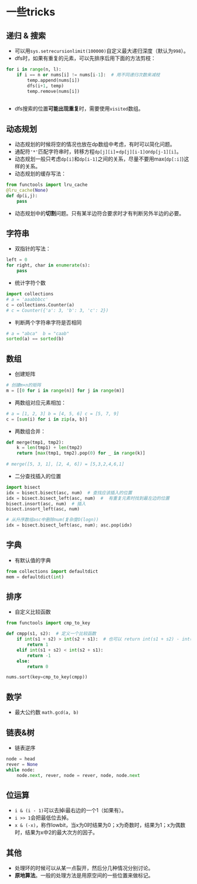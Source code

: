 # 一些tricks

## 递归 & 搜索

- 可以用`sys.setrecursionlimit(100000)`自定义最大递归深度（默认为`998`）。
- dfs时，如果有重复的元素，可以先排序后用下面的方法剪枝：

```python
for i in range(n, l):
    if i == n or nums[i] != nums[i-1]:  # 用不同递归次数来减枝
        temp.append(nums[i])
        dfs(i+1, temp)
        temp.remove(nums[i])
      
```

- dfs搜索的位置**可能出现重复**时，需要使用`visited`数组。

## 动态规划


- 动态规划的时候将空的情况也放在dp数组中考虑，有时可以简化问题。
- 通配符`'*'`匹配字符串时，转移方程`dp[j][i]`=`dp[j][i-1]`or`dp[j-1][i]`。
- 动态规划一般只考虑`dp[i]`和`dp[i-1]`之间的关系，尽量不要用max(`dp[:i]`)这样的关系。
- 动态规划的缓存写法：

```python
from functools import lru_cache
@lru_cache(None)
def dp(i,j):
    pass
```
- 动态规划中的**切割**问题。只有某半边符合要求时才有判断另外半边的必要。  

## 字符串

- 双指针的写法：

```python
left = 0
for right, char in enumerate(s):
    pass
```

- 统计字符个数

```python
import collections
# a = 'aaabbbcc'
c = collections.Counter(a)
# c = Counter({'a': 3, 'b': 3, 'c': 2})
```

- 判断两个字符串字符是否相同

```python
# a = "abca"  b = "caab"
sorted(a) == sorted(b)
```

## 数组


- 创建矩阵

```python
# 创建m×n的矩阵
m = [[0 for i in range(n)] for j in range(m)]
```

- 两数组对应元素相加：

```python
# a = [1, 2, 3] b = [4, 5, 6] c = [5, 7, 9]
c = [sum(i) for i in zip(a, b)]
```
- 两数组合并：

```python
def merge(tmp1, tmp2):
    k = len(tmp1) + len(tmp2)
    return [max(tmp1, tmp2).pop(0) for _ in range(k)]
  
# merge([5, 3, 1], [2, 4, 6]) = [5,3,2,4,6,1]
```

- 二分查找插入的位置

```python
import bisect
idx = bisect.bisect(asc, num)  # 查找应该插入的位置
idx = bisect.bisect_left(asc, num)  #  有重复元素时找到最左边的位置
bisect.insort(asc, num)  # 插入
bisect.insort_left(asc, num)

# 从升序数组asc中删除num(复杂度O(logn))
idx = bisect.bisect_left(asc, num); asc.pop(idx)

```

## 字典

- 有默认值的字典

```python
from collections import defaultdict
mem = defaultdict(int)
```

## 排序

- 自定义比较函数

```python
from functools import cmp_to_key

def cmpp(s1, s2):  # 定义一个比较函数
    if int(s1 + s2) > int(s2 + s1):  # 也可以 return int(s1 + s2) - int(s2 + s1)
        return 1
    elif int(s1 + s2) < int(s2 + s1):
        return -1
    else:
        return 0

nums.sort(key=cmp_to_key(cmpp))

```

## 数学

- 最大公约数 `math.gcd(a, b)`

## 链表&树

- 链表逆序

```python
node = head
rever = None
while node:
    node.next, rever, node = rever, node, node.next
```

## 位运算

- `i & (i - 1)`可以去掉i最右边的一个1（如果有）。
- `i >> 1`会把最低位去掉。  
- `x & (-x)`，称作lowbit，当x为0时结果为0；x为奇数时，结果为1；x为偶数时，结果为x中2的最大次方的因子。

## 其他

- 处理环的时候可以从某一点裂开，然后分几种情况分别讨论。
- **原地算法**。一般的处理方法是用原空间的一些位置来做标记。
